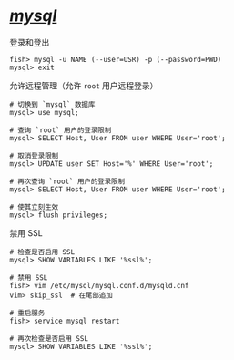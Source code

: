 # [*mysql*](https://mysql.com/)

登录和登出
```shell script
fish> mysql -u NAME (--user=USR) -p (--password=PWD)
mysql> exit
```

允许远程管理（允许 `root` 用户远程登录）
```shell script
# 切换到 `mysql` 数据库
mysql> use mysql;

# 查询 `root` 用户的登录限制
mysql> SELECT Host, User FROM user WHERE User='root';

# 取消登录限制
mysql> UPDATE user SET Host='%' WHERE User='root';

# 再次查询 `root` 用户的登录限制
mysql> SELECT Host, User FROM user WHERE User='root';

# 使其立刻生效
mysql> flush privileges;
```

禁用 SSL
```shell script
# 检查是否启用 SSL
mysql> SHOW VARIABLES LIKE '%ssl%';

# 禁用 SSL
fish> vim /etc/mysql/mysql.conf.d/mysqld.cnf
vim> skip_ssl  # 在尾部追加

# 重启服务
fish> service mysql restart

# 再次检查是否启用 SSL
mysql> SHOW VARIABLES LIKE '%ssl%';
```
